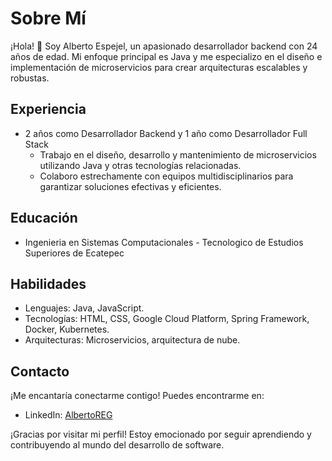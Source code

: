 # Sobre Mí

¡Hola! 👋 Soy Alberto Espejel, un apasionado desarrollador backend con 24 años de edad. Mi enfoque principal es Java y me especializo en el diseño e implementación de microservicios para crear arquitecturas escalables y robustas.

## Experiencia

- 2 años como Desarrollador Backend y 1 año como Desarrollador Full Stack
  - Trabajo en el diseño, desarrollo y mantenimiento de microservicios utilizando Java y otras tecnologías relacionadas.
  - Colaboro estrechamente con equipos multidisciplinarios para garantizar soluciones efectivas y eficientes.

## Educación

- Ingenieria en Sistemas Computacionales - Tecnologico de Estudios Superiores de Ecatepec

## Habilidades

- Lenguajes: Java, JavaScript.
- Tecnologías: HTML, CSS, Google Cloud Platform, Spring Framework, Docker, Kubernetes.
- Arquitecturas: Microservicios, arquitectura de nube.

## Contacto

¡Me encantaría conectarme contigo! Puedes encontrarme en:

- LinkedIn: [AlbertoREG](https://www.linkedin.com/in/albertoreg)

¡Gracias por visitar mi perfil! Estoy emocionado por seguir aprendiendo y contribuyendo al mundo del desarrollo de software.
